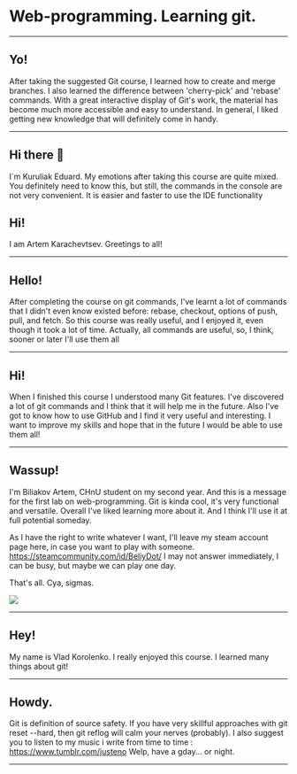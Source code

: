 # Web-programming. Learning git.

---

## Yo!

After taking the suggested Git course, I learned how to create and merge branches. I also learned the difference between 'cherry-pick' and 'rebase' commands. With a great interactive display of Git's work, the material has become much more accessible and easy to understand. In general, I liked getting new knowledge that will definitely come in handy.

---

## Hi there 🫡

I`m Kuruliak Eduard. My emotions after taking this course are quite mixed. You definitely need to know this, but still, the commands in the console are not very convenient. It is easier and faster to use the IDE functionality

## Hi!

I am Artem Karachevtsev.
Greetings to all!

---

## Hello!

After completing the course on git commands, I've learnt a lot of commands that I didn't even know existed before: rebase, checkout, options of push, pull, and fetch. So this course was really useful, and I enjoyed it, even though it took a lot of time. Actually, all commands are useful, so, I think, sooner or later I'll use them all

---

## Hi!

When I finished this course I understood many Git features. I've discovered a lot of git commands and I think that it will help me in the future. Also I've got to know how to use GitHub and I find it very useful and interesting. I want to improve my skills and hope that in the future I would be able to use them all!

---

## Wassup!

I'm Biliakov Artem, CHnU student on my second year. And this is a message for the first lab on web-programming. Git is kinda cool, it's very functional and versatile. Overall I've liked learning more about it. And I think I'll use it at full potential someday.

As I have the right to write whatever I want, I'll leave my steam account page here, in case you want to play with someone. https://steamcommunity.com/id/BeliyDot/
I may not answer immediately, I can be busy, but maybe we can play one day.

That's all. Cya, sigmas.

![](https://media1.tenor.com/m/58JYPZHgrg0AAAAd/sigma-patrick-bateman.gif)

---

## Hey! 
My name is Vlad Korolenko. I really enjoyed this course. I learned many things about git!

---

## Howdy.

Git is definition of source safety.
If you have very skillful approaches with git reset --hard, then git reflog will calm your nerves (probably).
I also suggest you to listen to my music i write from time to time : https://www.tumblr.com/justeno
Welp, have a gday... or night.

---